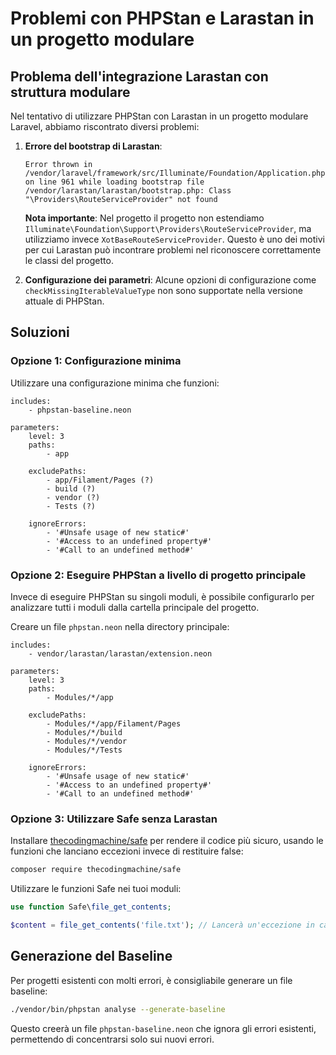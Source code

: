 # Problemi con PHPStan e Larastan in un progetto modulare

## Problema dell'integrazione Larastan con struttura modulare

Nel tentativo di utilizzare PHPStan con Larastan in un progetto modulare Laravel, abbiamo riscontrato diversi problemi:

1. **Errore del bootstrap di Larastan**:
   ```
   Error thrown in /vendor/laravel/framework/src/Illuminate/Foundation/Application.php on line 961 while loading bootstrap file /vendor/larastan/larastan/bootstrap.php: Class "\Providers\RouteServiceProvider" not found
   ```
   
   **Nota importante**: Nel progetto il progetto non estendiamo `Illuminate\Foundation\Support\Providers\RouteServiceProvider`, ma utilizziamo invece `XotBaseRouteServiceProvider`. Questo è uno dei motivi per cui Larastan può incontrare problemi nel riconoscere correttamente le classi del progetto.

2. **Configurazione dei parametri**:
   Alcune opzioni di configurazione come `checkMissingIterableValueType` non sono supportate nella versione attuale di PHPStan.

## Soluzioni

### Opzione 1: Configurazione minima

Utilizzare una configurazione minima che funzioni:

```neon
includes:
    - phpstan-baseline.neon

parameters:
    level: 3
    paths:
        - app

    excludePaths:
        - app/Filament/Pages (?)
        - build (?)
        - vendor (?)
        - Tests (?)

    ignoreErrors:
        - '#Unsafe usage of new static#'
        - '#Access to an undefined property#'
        - '#Call to an undefined method#'
```

### Opzione 2: Eseguire PHPStan a livello di progetto principale

Invece di eseguire PHPStan su singoli moduli, è possibile configurarlo per analizzare tutti i moduli dalla cartella principale del progetto.

Creare un file `phpstan.neon` nella directory principale:

```neon
includes:
    - vendor/larastan/larastan/extension.neon

parameters:
    level: 3
    paths:
        - Modules/*/app

    excludePaths:
        - Modules/*/app/Filament/Pages
        - Modules/*/build
        - Modules/*/vendor
        - Modules/*/Tests

    ignoreErrors:
        - '#Unsafe usage of new static#'
        - '#Access to an undefined property#'
        - '#Call to an undefined method#'
```

### Opzione 3: Utilizzare Safe senza Larastan

Installare [thecodingmachine/safe](https://github.com/thecodingmachine/safe) per rendere il codice più sicuro, usando le funzioni che lanciano eccezioni invece di restituire false:

```bash
composer require thecodingmachine/safe
```

Utilizzare le funzioni Safe nei tuoi moduli:

```php
use function Safe\file_get_contents;

$content = file_get_contents('file.txt'); // Lancerà un'eccezione in caso di errore
```

## Generazione del Baseline

Per progetti esistenti con molti errori, è consigliabile generare un file baseline:

```bash
./vendor/bin/phpstan analyse --generate-baseline
```

Questo creerà un file `phpstan-baseline.neon` che ignora gli errori esistenti, permettendo di concentrarsi solo sui nuovi errori. 